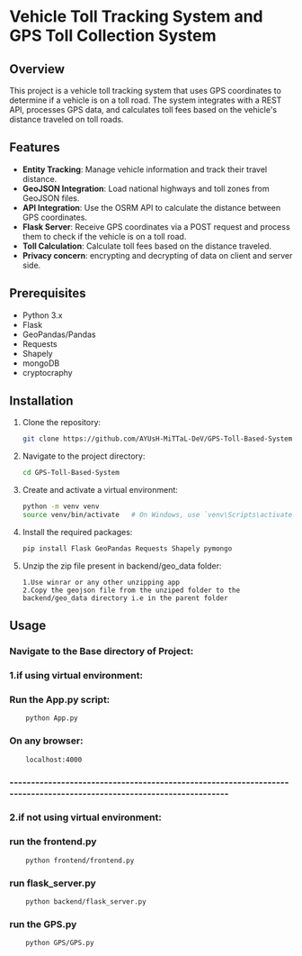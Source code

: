 # Vehicle Toll Tracking System and GPS Toll Collection System

## Overview
This project is a vehicle toll tracking system that uses GPS coordinates to determine if a vehicle is on a toll road. The system integrates with a REST API, processes GPS data, and calculates toll fees based on the vehicle's distance traveled on toll roads.

## Features
- **Entity Tracking**: Manage vehicle information and track their travel distance.
- **GeoJSON Integration**: Load national highways and toll zones from GeoJSON files.
- **API Integration**: Use the OSRM API to calculate the distance between GPS coordinates.
- **Flask Server**: Receive GPS coordinates via a POST request and process them to check if the vehicle is on a toll road.
- **Toll Calculation**: Calculate toll fees based on the distance traveled.
- **Privacy concern**: encrypting and decrypting of data on client and server side.

## Prerequisites
- Python 3.x
- Flask
- GeoPandas/Pandas
- Requests
- Shapely
- mongoDB
- cryptocraphy

## Installation
1. Clone the repository:
    ```bash
    git clone https://github.com/AYUsH-MiTTaL-DeV/GPS-Toll-Based-System
    ```
2. Navigate to the project directory:
    ```bash
    cd GPS-Toll-Based-System
    ```
3. Create and activate a virtual environment:
    ```bash
    python -m venv venv
    source venv/bin/activate   # On Windows, use `venv\Scripts\activate`
    ```
4. Install the required packages:
    ```bash
    pip install Flask GeoPandas Requests Shapely pymongo 
    ```
5. Unzip the zip file present in backend/geo_data folder:
    ```
    1.Use winrar or any other unzipping app
    2.Copy the geojson file from the unziped folder to the backend/geo_data directory i.e in the parent folder
    ```
## Usage
### Navigate to the Base directory of Project:

### 1.if using virtual environment:
### Run the App.py script:
        python App.py

### On any browser:
        localhost:4000

### --------------------------------------------------------------------------------------------------------------------
            
### 2.if not using virtual environment:
### run the frontend.py 
        python frontend/frontend.py
### run flask_server.py
        python backend/flask_server.py
### run the GPS.py
        python GPS/GPS.py
